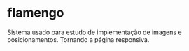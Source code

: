 # flamengo
 Sistema usado para estudo de implementação de imagens e posicionamentos. Tornando a página responsiva.

